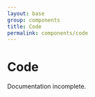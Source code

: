 ```yaml
---
layout: base
group: components
title: Code
permalink: components/code
---
```


# Code

<p class="hint hint--negative">Documentation incomplete.</p>